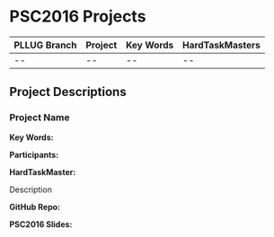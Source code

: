 # PSC2016 Projects


| PLLUG Branch| Project | Key Words | HardTaskMasters |
| -- | -- | -- | -- |
| -- | -- | -- | -- |


## Project Descriptions

### Project Name

**Key Words:**

**Participants:**

**HardTaskMaster:**

Description

**GitHub Repo:**

**PSC2016 Slides:**

